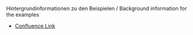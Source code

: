 Hintergrundinformationen zu den Beispielen / Background information for the examples
- [Confluence Link](https://mio.kbv.de/pages/viewpage.action?pageId=164992025)
